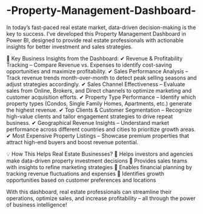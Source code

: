# -Property-Management-Dashboard-
In today’s fast-paced real estate market, data-driven decision-making is the key to success. I’ve developed this Property Management Dashboard in Power BI, designed to provide real estate professionals with actionable insights for better investment and sales strategies.

📌 Key Business Insights from the Dashboard:
✔ Revenue & Profitability Tracking – Compare Revenue vs. Expenses to identify cost-saving opportunities and maximize profitability.
✔ Sales Performance Analysis – Track revenue trends month-over-month to detect peak selling seasons and adjust strategies accordingly.
✔ Sales Channel Effectiveness – Evaluate sales from Online, Brokers, and Direct channels to optimize marketing and customer acquisition efforts.
✔ Property Type Performance – Identify which property types (Condos, Single Family Homes, Apartments, etc.) generate the highest revenue.
✔ Top Clients & Customer Segmentation – Recognize high-value clients and tailor engagement strategies to drive repeat business.
✔ Geographical Revenue Insights – Understand market performance across different countries and cities to prioritize growth areas.
✔ Most Expensive Property Listings – Showcase premium properties that attract high-end buyers and boost revenue potential.

💡 How This Helps Real Estate Businesses?
🔹 Helps investors and agencies make data-driven property investment decisions
🔹 Provides sales teams with insights to refine marketing strategies
🔹 Enables financial planning by tracking revenue fluctuations and expenses
🔹 Identifies growth opportunities based on customer preferences and locations

With this dashboard, real estate professionals can streamline their operations, optimize sales, and increase profitability – all through the power of business intelligence!
